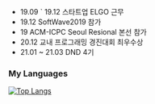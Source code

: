 - 19.09 ` 19.12 스타트업 ELGO 근무
- 19.12 SoftWave2019 참가
- 19 ACM-ICPC Seoul Resional 본선 참가
- 20.12 교내 프로그래밍 경진대회 최우수상
- 21.01 ~ 21.03 DND 4기

### My Languages
[![Top Langs](https://github-readme-stats.vercel.app/api/top-langs/?username=junho0956&layout=compact&hide=html)](https://github.com/anuraghazra/github-readme-stats)
